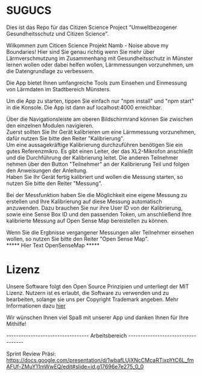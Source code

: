 # SUGUCS
Dies ist das Repo für das Citizen Science Project "Umweltbezogener Gesundheitsschutz und Citizen Science".

Wilkommen zum Citicen Science Projekt Namb - Noise above my Boundaries!
Hier sind Sie genau richtig wenn Sie mehr über Lärmverschmutzung im Zusammenhang mit Gesundheitsschutz in Münster lernen wollen oder dabei helfen wollen, Lärmmessungen vorzunehmen, um die Datengrundlage zu verbessern.

Die App bietet Ihnen umfangreiche Tools zum Einsehen und Einmessung von Lärmdaten im Stadtbereich Münsters.

Um die App zu starten, tippen Sie einfach nur "npm install" und "npm start" in die Konsole. Die App ist dann auf localhost:4000 erreichbar.

Über die Navigationsleiste am oberen Bildschirmrand können Sie zwischen den einzelnen Modulen navigieren.   
Zuerst sollten Sie Ihr Gerät kalibrieren um eine Lärmmessung vorzunehmen, dafür nutzen Sie bitte den Reiter "Kalibrierung".  
Um eine aussagekräftige Kalibrierung durchzuführen benötigen Sie ein gutes Referenzmikro. Es gibt einen Leiter, der das XL2-Mikrofon anschließt und die Durchführung der Kalibrierung leitet. Die anderen Teilnehmer nehmen über den Button "Teilnehmer" an der Kalibrierung Teil und folgen den Anweisungen der Anleitung.    
Haben Sie Ihr Gerät fertig kalibriert und wollen die Messung starten, so nutzen Sie bitte den Reiter "Messung".

Bei der Messfunktion haben Sie die Möglichkeit eine eigene Messung zu erstellen und Ihre Kalibrierung auf diese Messung automatisch anzuwenden.
Dazu brauchen Sie nur ihre User ID von der Kalibrierung, sowie eine Sense Box ID und den passenden Token, um anschließend Ihre kalibrierte Messung auf Open Sense Map bereistellen zu können.

Wenn Sie die Ergbnisse vergangener Messungen aller Teilnehmer einsehen wollen, so nutzen Sie bitte den Reiter "Open Sense Map".  
***** Hier Text OpenSenseMap *****  

# Lizenz

Unsere Software folgt den Open Source Prinzipien und unterliegt der MIT Lizenz. Nutzern ist es erlaubt, die Software zu verwenden und zu bearbeiten, solange sie uns per Copyright Trademark angeben. Mehr Informationen dazu [hier](https://opensource.org/licenses/MIT)

Wir wünschen Ihnen viel Spaß mit unserer App und danken Ihnen für Ihre Mithilfe!

---------------------------------- Arbeitsbereich -----------------------------------

Sprint Review Präsi:    
https://docs.google.com/presentation/d/1wbafLUjXNcCMcaRTixpYtC6L_fmAFUf-ZMuY11mWwEQ/edit#slide=id.g17696e7e275_0_0
